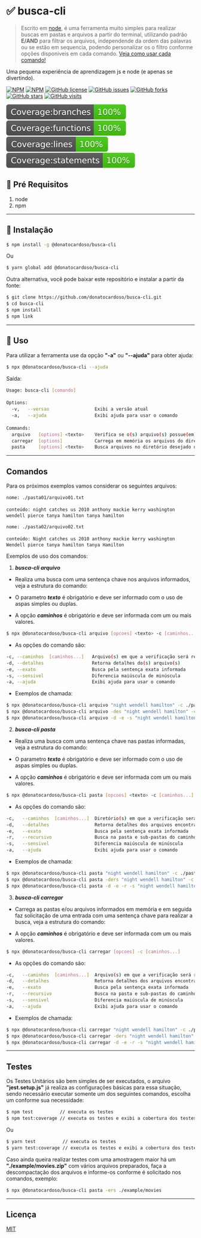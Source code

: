 # ✅ busca-cli

> Escrito em [node](http://nodejs.org), é uma ferramenta muito simples para realizar buscas em pastas e arquivos a partir do terminal, utilizando padrão **E/AND** para filtrar os arquivos, independende da ordem das palavras ou se estão em sequencia, podendo personalizar os o filtro conforme opções disponiveis em cada comando. [Veja como usar cada comando!](#comandos)

Uma pequena experiência de aprendizagem js e node (e apenas se divertindo).

[![NPM](https://img.shields.io/npm/v/@donatocardoso/busca-cli)](https://www.npmjs.com/package/@donatocardoso/busca-cli)
[![NPM](https://img.shields.io/npm/dt/@donatocardoso/busca-cli)](https://www.npmjs.com/package/@donatocardoso/busca-cli)
[![GitHub license](https://img.shields.io/github/license/donatocardoso/busca-cli)](LICENSE)
[![GitHub issues](https://img.shields.io/github/issues/donatocardoso/busca-cli)](https://github.com/donatocardoso/busca-cli/issues)
[![GitHub forks](https://img.shields.io/github/forks/donatocardoso/busca-cli)](https://github.com/donatocardoso/busca-cli/network/members)
[![GitHub stars](https://img.shields.io/github/stars/donatocardoso/busca-cli)](https://github.com/donatocardoso/busca-cli/stargazers)
[![GitHub visits](https://badges.pufler.dev/visits/donatocardoso/busca-cli)](https://badges.pufler.dev)

![badge-statements](./__tests__/badges/badge-branches.svg)
![badge-branches](./__tests__/badges/badge-functions.svg)
![badge-functions](./__tests__/badges/badge-lines.svg)
![badge-lines](./__tests__/badges/badge-statements.svg)

## 🔹 Pré Requisitos

1. node
1. npm

---

## 🔹 Instalação

```bash
$ npm install -g @donatocardoso/busca-cli
```

Ou

```bash
$ yarn global add @donatocardoso/busca-cli
```

Outra alternativa, você pode baixar este repositório e instalar a partir da fonte:

```bash
$ git clone https://github.com/donatocardoso/busca-cli.git
$ cd busca-cli
$ npm install
$ npm link
```

---

## 🔹 Uso

Para utilizar a ferramenta use da opção **"-a"** ou **"--ajuda"** para obter ajuda:

```bash
$ npx @donatocardoso/busca-cli --ajuda
```

Saída:

```bash
Usage: busca-cli [comando]

Options:
  -v,   --versao                 Exibi a versão atual
  -a,   --ajuda                  Exibi ajuda para usar o comando

Commands:
  arquivo   [options] <texto>    Verifica se o(s) arquivo(s) possue(em) o texto informado
  carregar  [options]            Carrega em memória os arquivos do diretório informado
  pasta     [options] <texto>    Busca arquivos no diretório desejado que possuem o texto informado
```

---

## Comandos

Para os próximos exemplos vamos considerar os seguintes arquivos:

```text
nome: ./pasta01/arquivo01.txt

conteúdo: night catches us 2010 anthony mackie kerry washington wendell pierce tanya hamilton tanya hamilton
```

```text
nome: ./pasta02/arquivo02.txt

conteúdo: Night catches us 2010 anthony mackie kerry washington Wendell pierce tanya hamilton tanya Hamilton
```

Exemplos de uso dos comandos:

1. **_busca-cli arquivo_**

- Realiza uma busca com uma sentença chave nos arquivos informados, veja a estrutura do comando:

- O parametro **_texto_** é obrigatório e deve ser informado com o uso de aspas simples ou duplas.
- A opção **_caminhos_** é obrigatório e deve ser informada com um ou mais valores.

```bash
$ npx @donatocardoso/busca-cli arquivo [opcoes] <texto> -c [caminhos...]
```

- As opções do comando são:

```bash
-c, --caminhos  [caminhos...]   Arquivo(s) em que a verificação será realizada
-d, --detalhes                  Retorna detalhes do(s) arquivo(s)
-e, --exato                     Busca pela sentença exata informada
-s, --sensivel                  Diferencia maiúscula de minúscula
-a, --ajuda                     Exibi ajuda para usar o comando
```

- Exemplos de chamada:

```bash
$ npx @donatocardoso/busca-cli arquivo "night wendell hamilton" -c ./pasta01/arquivo01.txt ./pasta02/arquivo02.txt
$ npx @donatocardoso/busca-cli arquivo -des "night wendell hamilton" -c ./pasta01/arquivo01.txt ./pasta02/arquivo02.txt
$ npx @donatocardoso/busca-cli arquivo -d -e -s "night wendell hamilton" -c ./pasta01/arquivo01.txt ./pasta02/arquivo02.txt
```

2. **_busca-cli pasta_**

- Realiza uma busca com uma sentença chave nas pastas informadas, veja a estrutura do comando:

- O parametro **_texto_** é obrigatório e deve ser informado com o uso de aspas simples ou duplas.
- A opção **_caminhos_** é obrigatório e deve ser informada com um ou mais valores.

```bash
$ npx @donatocardoso/busca-cli pasta [opcoes] <texto> -c [caminhos...]
```

- As opções do comando são:

```bash
-c,   --caminhos  [caminhos...]  Diretório(s) em que a verificação será realizada
-d,   --detalhes                 Retorna detalhes dos arquivos encontrados
-e,   --exato                    Busca pela sentença exata informada
-r,   --recursivo                Busca na pasta e sub-pastas do caminho informado
-s,   --sensivel                 Diferencia maiúscula de minúscula
-a,   --ajuda                    Exibi ajuda para usar o comando
```

- Exemplos de chamada:

```bash
$ npx @donatocardoso/busca-cli pasta "night wendell hamilton" -c ./pasta01 ./pasta02
$ npx @donatocardoso/busca-cli pasta -ders "night wendell hamilton" -c ./pasta01 ./pasta02
$ npx @donatocardoso/busca-cli pasta -d -e -r -s "night wendell hamilton" -c ./pasta01 ./pasta02
```

3. **_busca-cli carregar_**

- Carrega as pastas e/ou arquivos informados em memória e em seguida faz solicitação de uma entrada com uma sentença chave para realizar a busca, veja a estrutura do comando:

- A opção **_caminhos_** é obrigatório e deve ser informada com um ou mais valores.

```bash
$ npx @donatocardoso/busca-cli carregar [opcoes] -c [caminhos...]
```

- As opções do comando são:

```bash
-c,   --caminhos  [caminhos...]  Arquivo(s) em que a verificação será realizada
-d,   --detalhes                 Retorna detalhes dos arquivos encontrados
-e,   --exato                    Busca pela sentença exata informada
-r,   --recursivo                Busca na pasta e sub-pastas do caminho informado
-s,   --sensivel                 Diferencia maiúscula de minúscula
-a,   --ajuda                    Exibi ajuda para usar o comando
```

- Exemplos de chamada:

```bash
$ npx @donatocardoso/busca-cli carregar "night wendell hamilton" -c ./pasta01 ./pasta02/arquivo02.txt
$ npx @donatocardoso/busca-cli carregar -ders "night wendell hamilton" -c ./pasta01 ./pasta02/arquivo02.txt
$ npx @donatocardoso/busca-cli carregar -d -e -r -s "night wendell hamilton" -c ./pasta01 ./pasta02/arquivo02.txt
```

---

## Testes

Os Testes Unitários são bem simples de ser executados, o arquivo **"jest.setup.js"** já realiza as configurações básicas para essa situação, sendo necessário executar somente um dos seguintes comandos, escolha um conforme sua necessidade:

```bash
$ npm test          // executa os testes
$ npm test:coverage // executa os testes e exibi a cobertura dos testes
```

Ou

```bash
$ yarn test          // executa os testes
$ yarn test:coverage // executa os testes e exibi a cobertura dos testes
```

Caso ainda queira realizar testes com uma amostragem maior há um **"./example/movies.zip"** com vários arquivos preparados, faça a descompactação dos arquivos e informe-os conforme é solicitado nos comandos, exemplo:

```bash
$ npx @donatocardoso/busca-cli pasta -ers ./example/movies
```

---

## Licença

[MIT](LICENSE)
